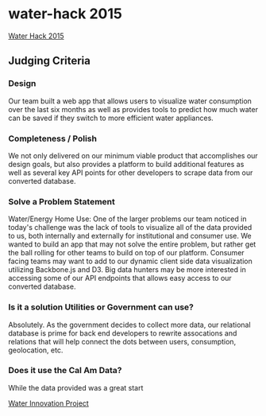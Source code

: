 # water-hack 2015

[Water Hack 2015](https://water-hack-2015.herokuapp.com)

## Judging Criteria

### Design
Our team built a web app that allows users to visualize water consumption over 
the last six months as well as provides tools to predict how much water can be 
saved if they switch to more efficient water appliances.

### Completeness / Polish
We not only delivered on our minimum viable product that accomplishes our design 
goals, but also provides a platform to build additional features as well as several
key API points for other developers to scrape data from our converted database.

### Solve a Problem Statement
Water/Energy Home Use: One of the larger problems our team noticed in today's 
challenge was the lack of tools to visualize all of the data provided to us, both
internally and externally for institutional and consumer use. We wanted to build 
an app that may not solve the entire problem, but rather get the ball rolling for 
other teams to build on top of our platform. Consumer facing teams may want to add 
to our dynamic client side data visualization utilizing Backbone.js and D3. Big data
hunters may be more interested in accessing some of our API endpoints that allows 
easy access to our converted database.

### Is it a solution Utilities or Government can use?
Absolutely. As the government decides to collect more data, our relational database 
is prime for back end developers to rewrite assocations and relations that will
help connect the dots between users, consumption, geolocation, etc. 

### Does it use the Cal Am Data?
While the data provided was a great start 

[Water Innovation Project](http://www.waterinnovationproject.com/hackathon-2/)
